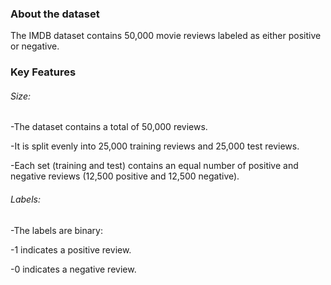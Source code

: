 ### About the dataset

The IMDB dataset contains 50,000 movie reviews labeled as either positive or negative.

### Key Features

###### Size:

-The dataset contains a total of 50,000 reviews.

-It is split evenly into 25,000 training reviews and 25,000 test reviews.

-Each set (training and test) contains an equal number of positive and negative reviews (12,500 positive and 12,500 negative).

###### Labels:

-The labels are binary:

-1 indicates a positive review.

-0 indicates a negative review.
